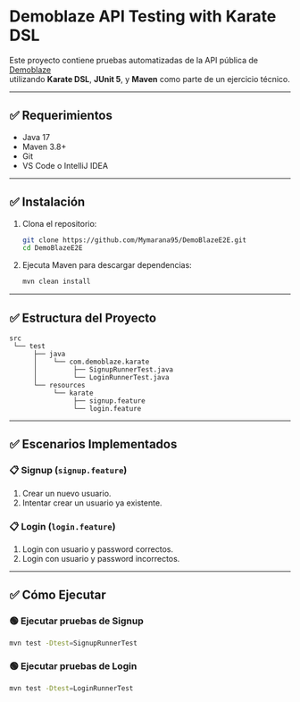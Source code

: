 # Demoblaze API Testing with Karate DSL

Este proyecto contiene pruebas automatizadas de la API pública de [Demoblaze](https://api.demoblaze.com)  
utilizando **Karate DSL**, **JUnit 5**, y **Maven** como parte de un ejercicio técnico.

---

## ✅ Requerimientos

- Java 17
- Maven 3.8+
- Git
- VS Code o IntelliJ IDEA

---

## ✅ Instalación

1. Clona el repositorio:
   ```bash
   git clone https://github.com/Mymarana95/DemoBlazeE2E.git
   cd DemoBlazeE2E
   ```

2. Ejecuta Maven para descargar dependencias:
   ```bash
   mvn clean install
   ```

---

## ✅ Estructura del Proyecto

```
src
 └── test
      ├── java
      │    └── com.demoblaze.karate
      │         ├── SignupRunnerTest.java
      │         └── LoginRunnerTest.java
      └── resources
           └── karate
                ├── signup.feature
                └── login.feature
```

---

## ✅ Escenarios Implementados

### 📋 Signup (`signup.feature`)
1. Crear un nuevo usuario.
2. Intentar crear un usuario ya existente.

### 📋 Login (`login.feature`)
1. Login con usuario y password correctos.
2. Login con usuario y password incorrectos.

---

## ✅ Cómo Ejecutar

### 🟢 Ejecutar pruebas de **Signup**
```bash
mvn test -Dtest=SignupRunnerTest
```

### 🟢 Ejecutar pruebas de **Login**
```bash
mvn test -Dtest=LoginRunnerTest
